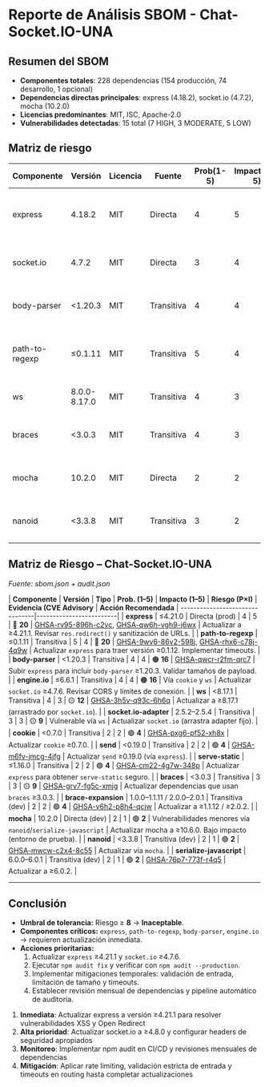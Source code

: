 # Reporte de Análisis SBOM - Chat-Socket.IO-UNA

## Resumen del SBOM
- **Componentes totales**: 228 dependencias (154 producción, 74 desarrollo, 1 opcional)
- **Dependencias directas principales**: express (4.18.2), socket.io (4.7.2), mocha (10.2.0)
- **Licencias predominantes**: MIT, ISC, Apache-2.0
- **Vulnerabilidades detectadas**: 15 total (7 HIGH, 3 MODERATE, 5 LOW)

## Matriz de riesgo

| Componente | Versión | Licencia | Fuente | Prob(1-5) | Impacto(1-5) | Riesgo | Evidencia | Recomendación |
|------------|---------|----------|---------|-----------|---------------|--------|-----------|---------------|
| express | 4.18.2 | MIT | Directa | 4 | 5 | 20 | CVE: GHSA-rv95-896h-c2vc, GHSA-qw6h-vgh9-j6wx | **CRÍTICO**: Actualizar a ≥4.21.1, aplicar validación entrada |
| socket.io | 4.7.2 | MIT | Directa | 3 | 4 | 12 | Vulnerabilidades en engine.io/ws subyacentes | Actualizar a ≥4.8.0, revisar configuración CORS |
| body-parser | <1.20.3 | MIT | Transitiva | 4 | 4 | 16 | GHSA-qwcr-r2fm-qrc7 (DoS vulnerability) | Actualizar express para obtener body-parser ≥1.20.3 |
| path-to-regexp | ≤0.1.11 | MIT | Transitiva | 5 | 4 | 20 | GHSA-9wv6-86v2-598j, GHSA-rhx6-c78j-4q9w (ReDoS) | **CRÍTICO**: Actualizar express, implementar timeout routing |
| ws | 8.0.0-8.17.0 | MIT | Transitiva | 4 | 3 | 12 | GHSA-3h5v-q93c-6h6q (DoS headers) | Actualizar a ≥8.17.1 |
| braces | <3.0.3 | MIT | Transitiva | 4 | 3 | 12 | GHSA-grv7-fg5c-xmjg (resource consumption) | Actualizar a ≥3.0.3 |
| mocha | 10.2.0 | MIT | Directa | 2 | 2 | 4 | Vulnerabilidades menores en nanoid/serialize-js | Actualizar a ≥10.6.0 cuando disponible |
| nanoid | <3.3.8 | MIT | Transitiva | 3 | 2 | 6 | GHSA-mwcw-c2x4-8c55 (predictable results) | Actualizar mocha para obtener nanoid ≥3.3.8 |

## Matriz de Riesgo – Chat-Socket.IO-UNA
_Fuente: sbom.json + audit.json_

| **Componente** | **Versión** | **Tipo** | **Prob. (1–5)** | **Impacto (1–5)** | **Riesgo (P×I)** | **Evidencia (CVE Advisory** | **Acción Recomendada** |
--------------------------------|-------------------------|
| **express** | ≤4.21.0 | Directa (prod) | 4 | 5 | 🔴 **20** | [GHSA-rv95-896h-c2vc](https://github.com/advisories/GHSA-rv95-896h-c2vc), [GHSA-qw6h-vgh9-j6wx](https://github.com/advisories/GHSA-qw6h-vgh9-j6wx) | Actualizar a ≥4.21.1. Revisar `res.redirect()` y sanitización de URLs. |
| **path-to-regexp** | ≤0.1.11 | Transitiva | 5 | 4 | 🔴 **20** | [GHSA-9wv6-86v2-598j](https://github.com/advisories/GHSA-9wv6-86v2-598j), [GHSA-rhx6-c78j-4q9w](https://github.com/advisories/GHSA-rhx6-c78j-4q9w) | Actualizar `express` para traer versión ≥0.1.12. Implementar timeouts. |
| **body-parser** | <1.20.3 | Transitiva | 4 | 4 | 🟠 **16** | [GHSA-qwcr-r2fm-qrc7](https://github.com/advisories/GHSA-qwcr-r2fm-qrc7) | Subir `express` para incluir `body-parser` ≥1.20.3. Validar tamaños de payload. |
| **engine.io** | ≤6.6.1 | Transitiva | 4 | 4 | 🟠 **16** | Vía `cookie` y `ws` | Actualizar `socket.io` ≥4.7.6. Revisar CORS y límites de conexión. |
| **ws** | <8.17.1 | Transitiva | 4 | 3 | 🟡 **12** | [GHSA-3h5v-q93c-6h6q](https://github.com/advisories/GHSA-3h5v-q93c-6h6q) | Actualizar a ≥8.17.1 (arrastrado por `socket.io`). |
| **socket.io-adapter** | 2.5.2–2.5.4 | Transitiva | 3 | 3 | 🟡 **9** | Vulnerable vía `ws` | Actualizar `socket.io` (arrastra adapter fijo). |
| **cookie** | <0.7.0 | Transitiva | 2 | 2 | 🟢 **4** | [GHSA-pxg6-pf52-xh8x](https://github.com/advisories/GHSA-pxg6-pf52-xh8x) | Actualizar `cookie` ≥0.7.0. |
| **send** | <0.19.0 | Transitiva | 2 | 2 | 🟢 **4** | [GHSA-m6fv-jmcg-4jfg](https://github.com/advisories/GHSA-m6fv-jmcg-4jfg) | Actualizar `send` ≥0.19.0 (vía `express`). |
| **serve-static** | ≤1.16.0 | Transitiva | 2 | 2 | 🟢 **4** | [GHSA-cm22-4g7w-348p](https://github.com/advisories/GHSA-cm22-4g7w-348p) | Actualizar `express` para obtener `serve-static` seguro. |
| **braces** | <3.0.3 | Transitiva | 3 | 3 | 🟡 **9** | [GHSA-grv7-fg5c-xmjg](https://github.com/advisories/GHSA-grv7-fg5c-xmjg) | Actualizar dependencias que usan `braces` ≥3.0.3. |
| **brace-expansion** | 1.0.0–1.1.11 / 2.0.0–2.0.1 | Transitiva (dev) | 2 | 2 | 🟢 **4** | [GHSA-v6h2-p8h4-qcjw](https://github.com/advisories/GHSA-v6h2-p8h4-qcjw) | Actualizar a ≥1.1.12 / ≥2.0.2. |
| **mocha** | 10.2.0 | Directa (dev) | 2 | 1 | 🟢 **2** | Vulnerabilidades menores vía `nanoid`/`serialize-javascript` | Actualizar mocha a ≥10.6.0. Bajo impacto (entorno de prueba). |
| **nanoid** | <3.3.8 | Transitiva (dev) | 2 | 1 | 🟢 **2** | [GHSA-mwcw-c2x4-8c55](https://github.com/advisories/GHSA-mwcw-c2x4-8c55) | Actualizar vía `mocha`. |
| **serialize-javascript** | 6.0.0–6.0.1 | Transitiva (dev) | 2 | 1 | 🟢 **2** | [GHSA-76p7-773f-r4q5](https://github.com/advisories/GHSA-76p7-773f-r4q5) | Actualizar a ≥6.0.2. |

---

## Conclusión

- **Umbral de tolerancia:** Riesgo ≥ **8** → **Inaceptable**.  
- **Componentes críticos:** `express`, `path-to-regexp`, `body-parser`, `engine.io` → requieren actualización inmediata.  
- **Acciones prioritarias:**  
  1. Actualizar `express` ≥4.21.1 y `socket.io` ≥4.7.6.  
  2. Ejecutar `npm audit fix` y verificar con `npm audit --production`.  
  3. Implementar mitigaciones temporales: validación de entrada, limitación de tamaño y timeouts.  
  4. Establecer revisión mensual de dependencias y pipeline automático de auditoría.

1. **Inmediata**: Actualizar express a versión ≥4.21.1 para resolver vulnerabilidades XSS y Open Redirect
2. **Alta prioridad**: Actualizar socket.io a ≥4.8.0 y configurar headers de seguridad apropiados
3. **Monitoreo**: Implementar npm audit en CI/CD y revisiones mensuales de dependencias
4. **Mitigación**: Aplicar rate limiting, validación estricta de entrada y timeouts en routing hasta completar actualizaciones
